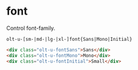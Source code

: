 # font

Control font-family.

`olt-u-[sm-|md-|lg-|xl-]font{Sans|Mono|Initial}`

```html
<div class="olt-u-fontSans">Sans</div>
<div class="olt-u-fontMono">Mono</div>
<div class="olt-u-fontInitial">Small</div>
```
